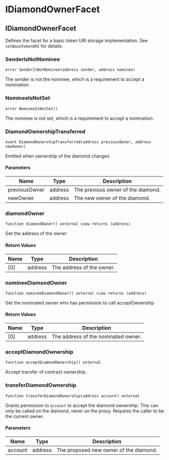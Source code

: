 # IDiamondOwnerFacet

## IDiamondOwnerFacet

Defines the facet for a basic token URI storage implementation. See `setBaseTokenURI` for details.

### SenderIsNotNominee

```solidity
error SenderIsNotNominee(address sender, address nominee)
```

The sender is not the nominee, which is a requirement to accept a nomination.

### NomineeIsNotSet

```solidity
error NomineeIsNotSet()
```

The nominee is not set, which is a requirement to accept a nomination.

### DiamondOwnershipTransferred

```solidity
event DiamondOwnershipTransferred(address previousOwner, address newOwner)
```

Emitted when ownership of the diamond changes

#### Parameters

| Name          | Type    | Description                        |
| ------------- | ------- | ---------------------------------- |
| previousOwner | address | The previous owner of the diamond. |
| newOwner      | address | The new owner of the diamond.      |

### diamondOwner

```solidity
function diamondOwner() external view returns (address)
```

Get the address of the owner

#### Return Values

| Name | Type    | Description               |
| ---- | ------- | ------------------------- |
| \[0] | address | The address of the owner. |

### nomineeDiamondOwner

```solidity
function nomineeDiamondOwner() external view returns (address)
```

Get the nominated owner who has permission to call acceptOwnership

#### Return Values

| Name | Type    | Description                         |
| ---- | ------- | ----------------------------------- |
| \[0] | address | The address of the nominated owner. |

### acceptDiamondOwnership

```solidity
function acceptDiamondOwnership() external
```

Accept transfer of contract ownership

### transferDiamondOwnership

```solidity
function transferDiamondOwnership(address account) external
```

Grants permission to `account` to accept the diamond ownership. This can only be called on the diamond, never on the proxy. Requires the caller to be the current owner.

#### Parameters

| Name    | Type    | Description                            |
| ------- | ------- | -------------------------------------- |
| account | address | The proposed new owner of the diamond. |
